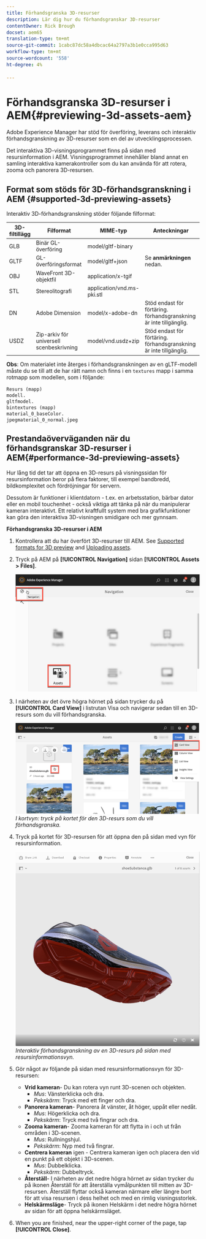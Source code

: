```yaml
---
title: Förhandsgranska 3D-resurser
description: Lär dig hur du förhandsgranskar 3D-resurser
contentOwner: Rick Brough
docset: aem65
translation-type: tm+mt
source-git-commit: 1cabc87dc58a4dbcac64a2797a3b1e0cca995d63
workflow-type: tm+mt
source-wordcount: '558'
ht-degree: 4%

---
```



# Förhandsgranska 3D-resurser i AEM{#previewing-3d-assets-aem}

Adobe Experience Manager har stöd för överföring, leverans och interaktiv förhandsgranskning av 3D-resurser som en del av utvecklingsprocessen.

Det interaktiva 3D-visningsprogrammet finns på sidan med resursinformation i AEM. Visningsprogrammet innehåller bland annat en samling interaktiva kamerakontroller som du kan använda för att rotera, zooma och panorera 3D-resursen.

<!-- See also [Working with 3D assets in Dynamic Media](/help/assets/assets-3d.md). -->

## Format som stöds för 3D-förhandsgranskning i AEM {#supported-3d-previewing-assets}

Interaktiv 3D-förhandsgranskning stöder följande filformat:

| 3D-filtillägg | Filformat | MIME-typ | Anteckningar |
|---|---|---|---|
| GLB | Binär GL-överföring | model/gltf-binary |  |
| GLTF | GL-överföringsformat | model/gltf+json | Se **anmärkningen** nedan. |
| OBJ | WaveFront 3D-objektfil | application/x-tgif |  |
| STL | Stereolitografi | application/vnd.ms-pki.stl |  |
| DN | Adobe Dimension | model/x-adobe-dn | Stöd endast för förtäring. förhandsgranskning är inte tillgänglig. |
| USDZ | Zip-arkiv för universell scenbeskrivning | model/vnd.usdz+zip | Stöd endast för förtäring. förhandsgranskning är inte tillgänglig. |

**Obs**: Om materialet inte återges i förhandsgranskningen av en gLTF-modell måste du se till att de har rätt namn och finns i en `textures` mapp i samma rotmapp som modellen, som i följande:

    Resurs (mapp)
    modell.
    gltfmodel.
    bintextures (mapp)
    material_0_baseColor.
    jpegmaterial_0_normal.jpeg

## Prestandaöverväganden när du förhandsgranskar 3D-resurser i AEM{#performance-3d-previewing-assets}

Hur lång tid det tar att öppna en 3D-resurs på visningssidan för resursinformation beror på flera faktorer, till exempel bandbredd, bildkomplexitet och fördröjningar för servern.

Dessutom är funktioner i klientdatorn - t.ex. en arbetsstation, bärbar dator eller en mobil touchenhet - också viktiga att tänka på när du manipulerar kameran interaktivt. Ett relativt kraftfullt system med bra grafikfunktioner kan göra den interaktiva 3D-visningen smidigare och mer gynnsam.

**Förhandsgranska 3D-resurser i AEM**

1. Kontrollera att du har överfört 3D-resurser till AEM.
See [Supported formats for 3D preview](#supported-3d-previewing-assets) and [Uploading assets](/help/assets/managing-assets-touch-ui.md#uploading-assets).
1. Tryck på AEM på **[!UICONTROL Navigation]** sidan **[!UICONTROL Assets > Files]**.

   ![Navigeringssida](/help/assets/assets-dm/navigation-assets.png)

1. I närheten av det övre högra hörnet på sidan trycker du på **[!UICONTROL Card View]** i listrutan Visa och navigerar sedan till en 3D-resurs som du vill förhandsgranska.

   ![Välj 3D-kort](/help/assets/assets-dm/3d-card-select.png)
   _I kortvyn: tryck på kortet för den 3D-resurs som du vill förhandsgranska._

1. Tryck på kortet för 3D-resursen för att öppna den på sidan med vyn för resursinformation.

   ![Interaktiv förhandsvisning av 3D](/help/assets/assets-dm/3d-preview.png)
   _Interaktiv förhandsgranskning av en 3D-resurs på sidan med resursinformationsvyn._
1. Gör något av följande på sidan med resursinformationsvyn för 3D-resursen:
   * **Vrid kameran**- Du kan rotera vyn runt 3D-scenen och objekten.
      * _Mus_: Vänsterklicka och dra.
      * _Pekskärm_: Tryck med ett finger och dra.
   * **Panorera kameran**- Panorera åt vänster, åt höger, uppåt eller nedåt.
      * _Mus_: Högerklicka och dra.
      * _Pekskärm_: Tryck med två fingrar och dra.
   * **Zooma kameran**- Zooma kameran för att flytta in i och ut från områden i 3D-scenen.
      * _Mus_: Rullningshjul.
      * _Pekskärm_: Nyp med två fingrar.
   * **Centrera kameran** igen - Centrera kameran igen och placera den vid en punkt på ett objekt i 3D-scenen.
      * _Mus_: Dubbelklicka.
      * _Pekskärm_: Dubbeltryck.
   * **Återställ**- I närheten av det nedre högra hörnet av sidan trycker du på ikonen Återställ för att återställa vymålpunkten till mitten av 3D-resursen. Återställ flyttar också kameran närmare eller längre bort för att visa resursen i dess helhet och med en rimlig visningsstorlek.
   * **Helskärmsläge**- Tryck på ikonen Helskärm i det nedre högra hörnet av sidan för att öppna helskärmsläget.

1. When you are finished, near the upper-right corner of the page, tap **[!UICONTROL Close]**.
